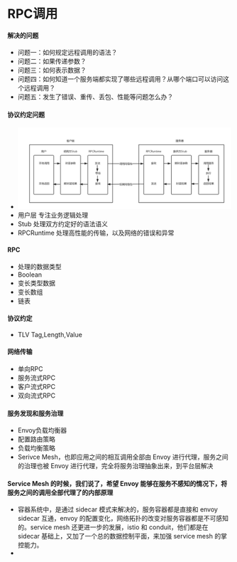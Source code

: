 # RPC调用
#### 解决的问题
* 问题一：如何规定远程调用的语法？
* 问题二：如果传递参数？
* 问题三：如何表示数据？
* 问题四：如何知道一个服务端都实现了哪些远程调用？从哪个端口可以访问这个远程调用？
* 问题五：发生了错误、重传、丢包、性能等问题怎么办？

#### 协议约定问题
* ![8534c52daf3682cd1cfe5a3375e](media/15489915615746/8534c52daf3682cd1cfe5a3375ec9525.jpg)
* 用户层 专注业务逻辑处理
* Stub 处理双方约定好的语法语义
* RPCRuntime 处理高性能的传输，以及网络的错误和异常

#### RPC
* 处理的数据类型
* Boolean
* 变长类型数据
* 变长数组
* 链表

#### 协议约定
* TLV Tag,Length,Value

#### 网络传输
* 单向RPC
* 服务流式RPC
* 客户流式RPC
* 双向流式RPC

#### 服务发现和服务治理
* Envoy负载均衡器
* 配置路由策略
* 负载均衡策略
* Serivce Mesh，也即应用之间的相互调用全部由 Envoy 进行代理，服务之间的治理也被 Envoy 进行代理，完全将服务治理抽象出来，到平台层解决

#### Service Mesh 的时候，我们说了，希望 Envoy 能够在服务不感知的情况下，将服务之间的调用全部代理了的内部原理
* 容器系统中，是通过 sidecar 模式来解决的，服务容器都是直接和 envoy sidecar 互通，envoy 的配置变化，网络拓扑的改变对服务容器都是不可感知的。service mesh 还更进一步的发展，istio 和 conduit，他们都是在 sidecar 基础上，又加了一个总的数据控制平面，来加强 service mesh 的掌控能力。
* 